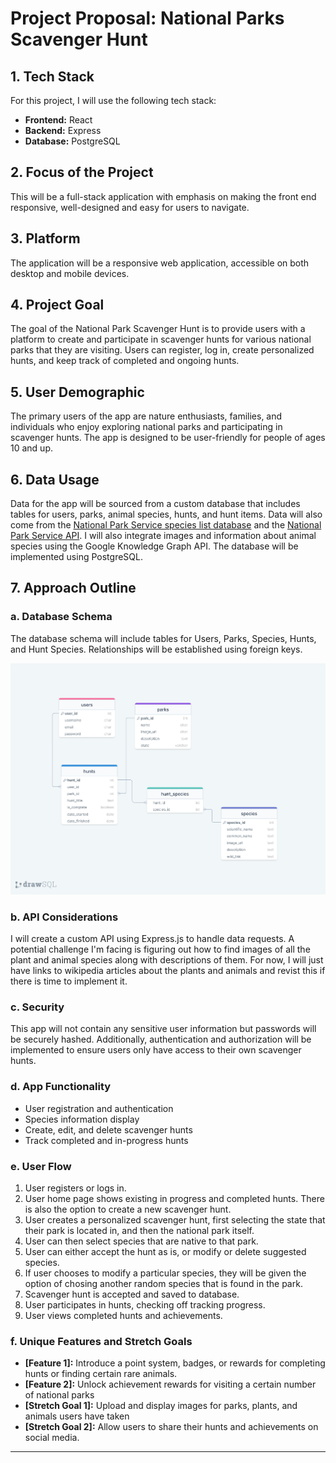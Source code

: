 # Project Proposal: National Parks Scavenger Hunt

## 1. Tech Stack

For this project, I will use the following tech stack:

- **Frontend:** React
- **Backend:** Express
- **Database:** PostgreSQL

## 2. Focus of the Project

This will be a full-stack application with emphasis on making the front end responsive, well-designed and easy for users to navigate.

## 3. Platform

The application will be a responsive web application, accessible on both desktop and mobile devices.

## 4. Project Goal

The goal of the National Park Scavenger Hunt is to provide users with a platform to create and participate in scavenger hunts for various national parks that they are visiting. Users can register, log in, create personalized hunts, and keep track of completed and ongoing hunts.

## 5. User Demographic

The primary users of the app are nature enthusiasts, families, and individuals who enjoy exploring national parks and participating in scavenger hunts. The app is designed to be user-friendly for people of ages 10 and up.

## 6. Data Usage

Data for the app will be sourced from a custom database that includes tables for users, parks, animal species, hunts, and hunt items. Data will also come from the [National Park Service species list database](https://irma.nps.gov/NPSpecies) and the [National Park Service API](https://www.nps.gov/subjects/developer/api-documentation.htm). I will also integrate images and information about animal species using the Google Knowledge Graph API. The database will be implemented using PostgreSQL. 

## 7. Approach Outline

### a. Database Schema

The database schema will include tables for Users, Parks, Species, Hunts, and Hunt Species. Relationships will be established using foreign keys.

![Database Schema](./db-schema.png)

### b. API Considerations

I will create a custom API using Express.js to handle data requests. A potential challenge I'm facing is figuring out how to find images of all the plant and animal species along with descriptions of them. For now, I will just have links to wikipedia articles about the plants and animals and revist this if there is time to implement it.

### c. Security

This app will not contain any sensitive user information but passwords will be securely hashed. Additionally, authentication and authorization will be implemented to ensure users only have access to their own scavenger hunts.

### d. App Functionality

- User registration and authentication
- Species information display
- Create, edit, and delete scavenger hunts
- Track completed and in-progress hunts


### e. User Flow

1. User registers or logs in.
2. User home page shows existing in progress and completed hunts. There is also the option to create a new scavenger hunt.
3. User creates a personalized scavenger hunt, first selecting the state that their park is located in, and then the national park itself.
4. User can then select species that are native to that park.
5. User can either accept the hunt as is, or modify or delete suggested species.
6. If user chooses to modify a particular species, they will be given the option of chosing another random species that is found in the park.
7. Scavenger hunt is accepted and saved to database.
8. User participates in hunts, checking off tracking progress.
9.  User views completed hunts and achievements.

### f. Unique Features and Stretch Goals

- **[Feature 1]:** Introduce a point system, badges, or rewards for completing hunts or finding certain rare animals.
- **[Feature 2]:** Unlock achievement rewards for visiting a certain number of national parks
- **[Stretch Goal 1]:** Upload and display images for parks, plants, and animals users have taken
- **[Stretch Goal 2]:** Allow users to share their hunts and achievements on social media.
---


